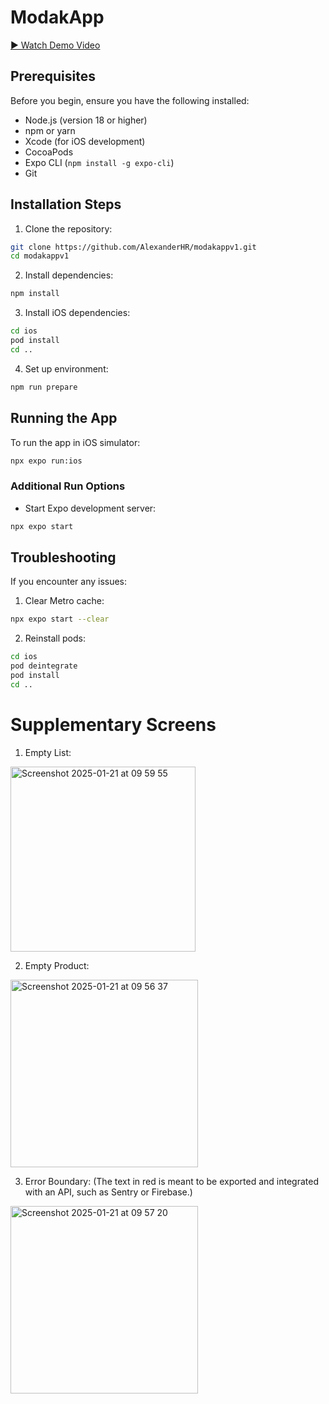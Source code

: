 # ModakApp

[▶️ Watch Demo Video](https://vimeo.com/1048926840)

## Prerequisites

Before you begin, ensure you have the following installed:

- Node.js (version 18 or higher)
- npm or yarn
- Xcode (for iOS development)
- CocoaPods
- Expo CLI (`npm install -g expo-cli`)
- Git

## Installation Steps

1. Clone the repository:

```bash
git clone https://github.com/AlexanderHR/modakappv1.git
cd modakappv1
```

2. Install dependencies:

```bash
npm install
```

3. Install iOS dependencies:

```bash
cd ios
pod install
cd ..
```

4. Set up environment:

```bash
npm run prepare
```

## Running the App

To run the app in iOS simulator:

```bash
npx expo run:ios
```

### Additional Run Options

- Start Expo development server:

```bash
npx expo start
```

## Troubleshooting

If you encounter any issues:

1. Clear Metro cache:

```bash
npx expo start --clear
```

2. Reinstall pods:

```bash
cd ios
pod deintegrate
pod install
cd ..
```

# Supplementary Screens

1. Empty List:
<img width="296" alt="Screenshot 2025-01-21 at 09 59 55" src="https://github.com/user-attachments/assets/5730a87d-921f-442d-9881-68e19d613373" />

2. Empty Product:
<img width="300" alt="Screenshot 2025-01-21 at 09 56 37" src="https://github.com/user-attachments/assets/7ae019c8-4780-47f7-be6c-eed3fdd6f098" />

3. Error Boundary: (The text in red is meant to be exported and integrated with an API, such as Sentry or Firebase.)
<img width="300" alt="Screenshot 2025-01-21 at 09 57 20" src="https://github.com/user-attachments/assets/261395d3-ed3e-4a2c-abfa-483cb92063a1" />


